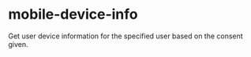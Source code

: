 # mobile-device-info

Get user device information for the specified user based on the consent given.